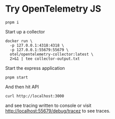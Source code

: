 # Try OpenTelemetry JS

    pnpm i

Start up a collector

    docker run \
      -p 127.0.0.1:4318:4318 \
      -p 127.0.0.1:55679:55679 \
      otel/opentelemetry-collector:latest \
      2>&1 | tee collector-output.txt

Start the express application

    pnpm start

And then hit API

    curl http://localhost:3000

and see tracing written to console or visit
<http://localhost:55679/debug/tracez> to see traces.
